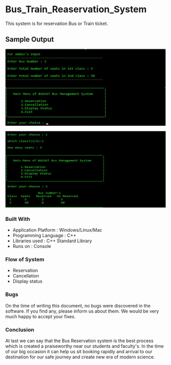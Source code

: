 # Bus_Train_Reaservation_System

This system is for reservation Bus or Train ticket.

## Sample Output

![ss_output1](https://github.com/mhreza76/Bus_Train_Reaservation_System/blob/main/screenshot_1.jpg)

![ss_output2](https://github.com/mhreza76/Bus_Train_Reaservation_System/blob/main/screenshot_2.jpg)


### Built With

* Application Platform : Windows/Linux/Mac
* Programming Language : C++
* Libraries used : C++ Standard Library
* Runs on : Console


### Flow of System
* Reservation
* Cancellation
* Display status


### Bugs

On the time of writing this document, no bugs were discovered in the software. If you find any, please inform us about them. We would be very much happy to accept your fixes.


### Conclusion
At last we can say that the Bus Reservation system is the best process which is created a praiseworthy near our students and faculty's. In the time of our big occasion it can help us sit booking rapidly and arrival to our destination for our safe journey and create new era of modern science.
